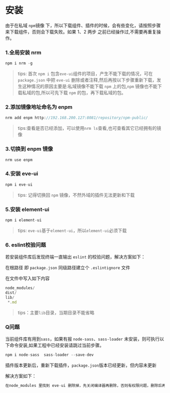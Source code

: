 # 安装

由于在私域 `npm`镜像 下，所以下载组件、插件的时候，会有些变化，请按照步骤来下载组件，否则会下载失败。如果 1、2 两步 之前已经操作过,不需要再重复操作。


### 1.全局安装 nrm

```js
npm i nrm -g
```

>tips: 首次 `npm i` 包含`eve-ui`组件的项目，产生不能下载的情况，可在 `package.json` 中把 `eve-ui` 删除或者注释,然后再按以下步骤重新下载，发生这种情况的原因主要是:私域镜像不能下载 `npm` 上的包,`npm` 镜像也不能下载私域的包,所以可先下载 `npm` 的包，再下载私域的包。

### 2.添加镜像地址命名为 enpm

```js
nrm add enpm http://192.168.200.127:8081/repository/npm-public/
```

> tips:查看是否已经添加，可以使用`nrm ls`查看,也可查看其它已经拥有的镜像

###  3.切换到 enpm 镜像

```js
nrm use enpm
```

###  4.安装 eve-ui

```js
npm i eve-ui
```

> tips: 记得切换回 `npm` 镜像，不然外域的插件无法更新和下载


###  5.安装 element-ui

```js
npm i element-ui 
```
> tips: `eve-ui`基于`element-ui`，所以`element-ui`必须下载

### 6. eslint校验问题

若安装组件库后发现终端一直输出 `eslint` 的校验问题，解决方案如下：

在根路径 即 `package.json` 同级路径建立个 `.eslintignore` 文件

在文件中写入如下内容

```js
node_modules/
dist/
lib/
 *.md
```
> tips：主要`lib`目录，当期目录不能省略


###  Q问题
当前组件库有用到`sass`，如果有报 `node-sass`、`sass-loader` 未安装，则可执行以下命令安装,如果工程中已经安装请跳过当前步骤。
```js
npm i node-sass  sass-loader --save-dev
```

插件版本更新后，重新下载插件，`package.json`版本已经更新，但内容未更新

解决方案如下：

```js
在node_modules 里找到 eve-ui 删除掉，先关闭编译器再删除，否则有权限问题，删除后再重新 执行 npm i eve-ui 
```

 

